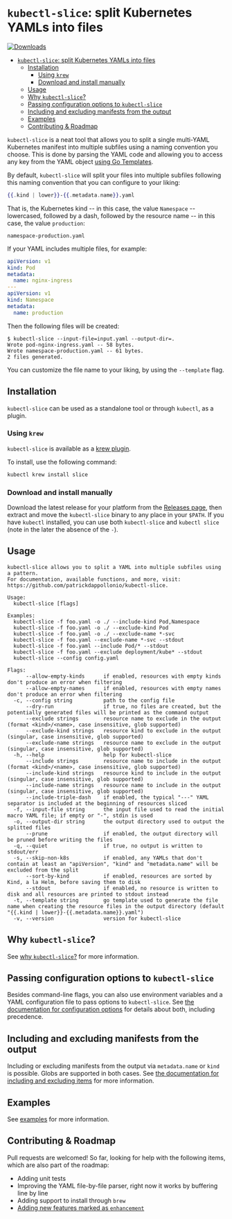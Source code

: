 # `kubectl-slice`: split Kubernetes YAMLs into files

[![Downloads](https://img.shields.io/github/downloads/patrickdappollonio/kubectl-slice/total?color=blue&logo=github&style=flat-square)](https://github.com/patrickdappollonio/kubectl-slice/releases)

- [`kubectl-slice`: split Kubernetes YAMLs into files](#kubectl-slice-split-kubernetes-yamls-into-files)
  - [Installation](#installation)
    - [Using `krew`](#using-krew)
    - [Download and install manually](#download-and-install-manually)
  - [Usage](#usage)
  - [Why `kubectl-slice`?](#why-kubectl-slice)
  - [Passing configuration options to `kubectl-slice`](#passing-configuration-options-to-kubectl-slice)
  - [Including and excluding manifests from the output](#including-and-excluding-manifests-from-the-output)
  - [Examples](#examples)
  - [Contributing \& Roadmap](#contributing--roadmap)

`kubectl-slice` is a neat tool that allows you to split a single multi-YAML Kubernetes manifest into multiple subfiles using a naming convention you choose. This is done by parsing the YAML code and allowing you to access any key from the YAML object [using Go Templates](https://pkg.go.dev/text/template).

By default, `kubectl-slice` will split your files into multiple subfiles following this naming convention that you can configure to your liking:

```handlebars
{{.kind | lower}}-{{.metadata.name}}.yaml
```

That is, the Kubernetes kind -- in this case, the value `Namespace` -- lowercased, followed by a dash, followed by the resource name -- in this case, the value `production`:

```text
namespace-production.yaml
```

If your YAML includes multiple files, for example:

```yaml
apiVersion: v1
kind: Pod
metadata:
  name: nginx-ingress
---
apiVersion: v1
kind: Namespace
metadata:
  name: production
```

Then the following files will be created:

```text
$ kubectl-slice --input-file=input.yaml --output-dir=.
Wrote pod-nginx-ingress.yaml -- 58 bytes.
Wrote namespace-production.yaml -- 61 bytes.
2 files generated.
```

You can customize the file name to your liking, by using the `--template` flag.

## Installation

`kubectl-slice` can be used as a standalone tool or through `kubectl`, as a plugin.

### Using `krew`

`kubectl-slice` is available as a [krew plugin](https://krew.sigs.k8s.io/docs/user-guide/installing-plugins/).

To install, use the following command:

```bash
kubectl krew install slice
```

### Download and install manually

Download the latest release for your platform from the [Releases page](https://github.com/patrickdappollonio/kubectl-slice/releases), then extract and move the `kubectl-slice` binary to any place in your `$PATH`. If you have `kubectl` installed, you can use both `kubectl-slice` and `kubectl slice` (note in the later the absence of the `-`).

## Usage

```text
kubectl-slice allows you to split a YAML into multiple subfiles using a pattern.
For documentation, available functions, and more, visit: https://github.com/patrickdappollonio/kubectl-slice.

Usage:
  kubectl-slice [flags]

Examples:
  kubectl-slice -f foo.yaml -o ./ --include-kind Pod,Namespace
  kubectl-slice -f foo.yaml -o ./ --exclude-kind Pod
  kubectl-slice -f foo.yaml -o ./ --exclude-name *-svc
  kubectl-slice -f foo.yaml --exclude-name *-svc --stdout
  kubectl-slice -f foo.yaml --include Pod/* --stdout
  kubectl-slice -f foo.yaml --exclude deployment/kube* --stdout
  kubectl-slice --config config.yaml

Flags:
      --allow-empty-kinds      if enabled, resources with empty kinds don't produce an error when filtering
      --allow-empty-names      if enabled, resources with empty names don't produce an error when filtering
  -c, --config string          path to the config file
      --dry-run                if true, no files are created, but the potentially generated files will be printed as the command output
      --exclude strings        resource name to exclude in the output (format <kind>/<name>, case insensitive, glob supported)
      --exclude-kind strings   resource kind to exclude in the output (singular, case insensitive, glob supported)
      --exclude-name strings   resource name to exclude in the output (singular, case insensitive, glob supported)
  -h, --help                   help for kubectl-slice
      --include strings        resource name to include in the output (format <kind>/<name>, case insensitive, glob supported)
      --include-kind strings   resource kind to include in the output (singular, case insensitive, glob supported)
      --include-name strings   resource name to include in the output (singular, case insensitive, glob supported)
      --include-triple-dash    if enabled, the typical "---" YAML separator is included at the beginning of resources sliced
  -f, --input-file string      the input file used to read the initial macro YAML file; if empty or "-", stdin is used
  -o, --output-dir string      the output directory used to output the splitted files
      --prune                  if enabled, the output directory will be pruned before writing the files
  -q, --quiet                  if true, no output is written to stdout/err
  -s, --skip-non-k8s           if enabled, any YAMLs that don't contain at least an "apiVersion", "kind" and "metadata.name" will be excluded from the split
      --sort-by-kind           if enabled, resources are sorted by Kind, a la Helm, before saving them to disk
      --stdout                 if enabled, no resource is written to disk and all resources are printed to stdout instead
  -t, --template string        go template used to generate the file name when creating the resource files in the output directory (default "{{.kind | lower}}-{{.metadata.name}}.yaml")
  -v, --version                version for kubectl-slice
```

## Why `kubectl-slice`?

See [why `kubectl-slice`?](docs/why.md) for more information.

## Passing configuration options to `kubectl-slice`

Besides command-line flags, you can also use environment variables and a YAML configuration file to pass options to `kubectl-slice`. See [the documentation for configuration options](docs/configuring-cli.md) for details about both, including precedence.

## Including and excluding manifests from the output

Including or excluding manifests from the output via `metadata.name` or `kind` is possible. Globs are supported in both cases. See [the documentation for including and excluding items](docs/including-excluding-items.md) for more information.

## Examples

See [examples](docs/examples.md) for more information.

## Contributing & Roadmap

Pull requests are welcomed! So far, looking for help with the following items, which are also part of the roadmap:

* Adding unit tests
* Improving the YAML file-by-file parser, right now it works by buffering line by line
* Adding support to install through `brew`
* [Adding new features marked as `enhancement`](//github.com/patrickdappollonio/kubectl-slice/issues?q=is%3Aissue+is%3Aopen+label%3Aenhancement)
